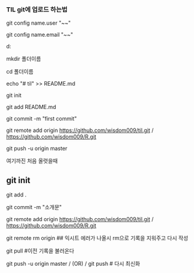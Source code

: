### TIL git에 업로드 하는법

git config name.user "~~"

git config name.email "~~"

d:

mkdir 폴더이름

cd 폴더이름

echo "# til" >> README.md

git init

git add README.md

git commit -m "first commit"

git remote add origin https://github.com/wisdom009/til.git     / https://github.com/wisdom009/R.git

git push -u origin master

여기까진 처음 올렷을때

## git init

git add .

git commit -m "소개문"

git remote add origin  https://github.com/wisdom009/til.git     / https://github.com/wisdom009/R.git

git remote rm origin ## 익시트 에러가 나올시 rm으로 기록을 지워주고 다시 작성

git pull #이전 기록을 불러온다

git push -u origin master  / (OR) /  git push   # 다시 최신화
